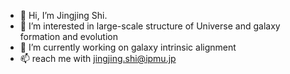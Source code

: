 - 👋 Hi, I’m Jingjing Shi.
- 👀 I’m interested in large-scale structure of Universe and galaxy formation and evolution
- 🌱 I’m currently working on galaxy intrinsic alignment 
- 📫 reach me with jingjing.shi@ipmu.jp

<!---
jingssrs/jingssrs is a ✨ special ✨ repository because its `README.md` (this file) appears on your GitHub profile.
You can click the Preview link to take a look at your changes.
--->
